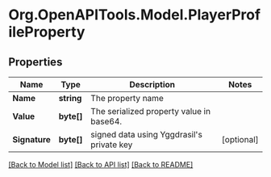 # Org.OpenAPITools.Model.PlayerProfileProperty
## Properties

Name | Type | Description | Notes
------------ | ------------- | ------------- | -------------
**Name** | **string** | The property name | 
**Value** | **byte[]** | The serialized property value in base64. | 
**Signature** | **byte[]** | signed data using Yggdrasil&#39;s private key | [optional] 

[[Back to Model list]](../README.md#documentation-for-models) [[Back to API list]](../README.md#documentation-for-api-endpoints) [[Back to README]](../README.md)

